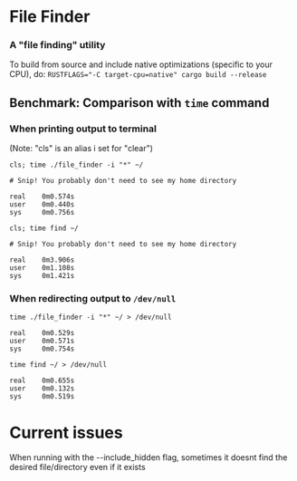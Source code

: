 # File Finder
### A "file finding" utility
To build from source and include native optimizations (specific to your CPU), do: ```RUSTFLAGS="-C target-cpu=native" cargo build --release```

## Benchmark: Comparison with ```time``` command
### When printing output to terminal
(Note: "cls" is an alias i set for "clear")
```
cls; time ./file_finder -i "*" ~/

# Snip! You probably don't need to see my home directory

real    0m0.574s
user    0m0.440s
sys     0m0.756s
```

```
cls; time find ~/

# Snip! You probably don't need to see my home directory

real    0m3.906s
user    0m1.108s
sys     0m1.421s
```

### When redirecting output to ```/dev/null```
```
time ./file_finder -i "*" ~/ > /dev/null

real    0m0.529s
user    0m0.571s
sys     0m0.754s
```

```
time find ~/ > /dev/null

real    0m0.655s
user    0m0.132s
sys     0m0.519s
```

# Current issues
When running with the --include_hidden flag, sometimes it doesnt find the desired file/directory even if it exists